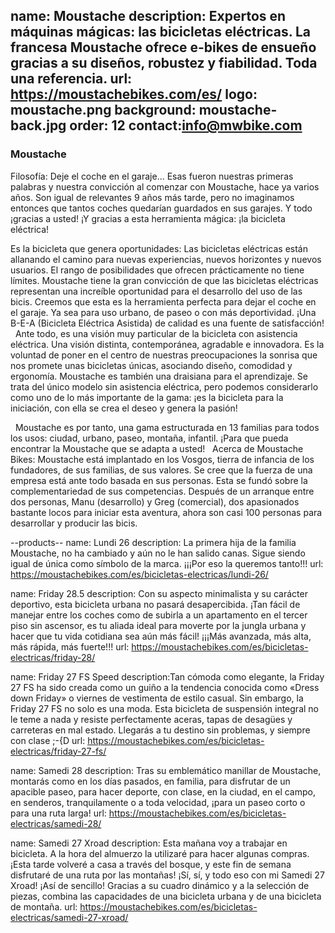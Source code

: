 name: Moustache
description: Expertos en máquinas mágicas: las bicicletas eléctricas. La francesa Moustache ofrece e-bikes de ensueño gracias a su diseños, robustez y fiabilidad. Toda una referencia. 
url: https://moustachebikes.com/es/
logo: moustache.png
background: moustache-back.jpg
order: 12
contact:info@mwbike.com
----
### Moustache

Filosofía: Deje el coche en el garaje...
Esas fueron nuestras primeras palabras y nuestra convicción al comenzar con Moustache, hace ya varios años.
Son igual de relevantes 9 años más tarde, pero no imaginamos entonces que tantos coches quedarían guardados en sus garajes.
Y todo ¡gracias a usted! ¡Y gracias a esta herramienta mágica: ¡la bicicleta eléctrica!

Es la bicicleta que genera oportunidades: Las bicicletas eléctricas están allanando el camino para nuevas experiencias, nuevos horizontes y nuevos usuarios. El rango de posibilidades que ofrecen prácticamente no tiene límites. Moustache tiene la gran convicción de que las bicicletas eléctricas representan una increíble oportunidad para el desarrollo del uso de las bicis. Creemos que esta es la herramienta perfecta para dejar el coche en el garaje. Ya sea para uso urbano, de paseo o con más deportividad. ¡Una B-E-A (Bicicleta Eléctrica Asistida) de calidad es una fuente de satisfacción!
 
Ante todo, es una visión muy particular de la bicicleta con asistencia eléctrica. Una visión distinta, contemporánea, agradable e innovadora. Es la voluntad de poner en el centro de nuestras preocupaciones la sonrisa que nos promete unas bicicletas únicas, asociando diseño, comodidad y ergonomía. Moustache es también una draisiana para el aprendizaje. Se trata del único modelo sin asistencia eléctrica, pero podemos considerarlo como uno de lo más importante de la gama: ¡es la bicicleta para la iniciación, con ella se crea el deseo y genera la pasión!


 
Moustache es por tanto, una gama estructurada en 13 familias para todos los usos: ciudad, urbano, paseo, montaña, infantil.
¡Para que pueda encontrar la Moustache que se adapta a usted!
 
Acerca de Moustache Bikes:
Moustache está implantado en los Vosgos, tierra de infancia de los fundadores, de sus familias, de sus valores. Se cree que la fuerza de una empresa está ante todo basada en sus personas. Esta se fundó sobre la complementariedad de sus competencias. Después de un arranque entre dos personas, Manu (desarrollo) y Greg (comercial), dos apasionados bastante locos para iniciar esta aventura, ahora son casi 100 personas para desarrollar y producir las bicis.

--products--
name: Lundi 26
description: La primera hija de la familia Moustache, no ha cambiado y aún no le han salido canas. Sigue siendo igual de única como símbolo de la marca. ¡¡¡Por eso la queremos tanto!!!
url: https://moustachebikes.com/es/bicicletas-electricas/lundi-26/

name: Friday 28.5
description: Con su aspecto minimalista y su carácter deportivo, esta bicicleta urbana no pasará desapercibida. ¡Tan fácil de manejar entre los coches como de subirla a un apartamento en el tercer piso sin ascensor, es tu aliada ideal para moverte por la jungla urbana y hacer que tu vida cotidiana sea aún más fácil! ¡¡¡Más avanzada, más alta, más rápida, más fuerte!!!
url: https://moustachebikes.com/es/bicicletas-electricas/friday-28/

name: Friday 27 FS Speed
description:Tan cómoda como elegante, la Friday 27 FS ha sido creada como un guiño a la tendencia conocida como «Dress down Friday» o viernes de vestimenta de estilo casual. Sin embargo, la Friday 27 FS no solo es una moda. Esta bicicleta de suspensión integral no le teme a nada y resiste perfectamente aceras, tapas de desagües y carreteras en mal estado. Llegarás a tu destino sin problemas, y siempre con clase ;-{D
url: https://moustachebikes.com/es/bicicletas-electricas/friday-27-fs/

name: Samedi 28
description: Tras su emblemático manillar de Moustache, montarás como en los días pasados, en familia, para disfrutar de un apacible paseo, para hacer deporte, con clase, en la ciudad, en el campo, en senderos, tranquilamente o a toda velocidad, ¡para un paseo corto o para una ruta larga!
url: https://moustachebikes.com/es/bicicletas-electricas/samedi-28/

name: Samedi 27 Xroad
description: Esta mañana voy a trabajar en bicicleta. A la hora del almuerzo la utilizaré para hacer algunas compras. ¡Esta tarde volveré a casa a través del bosque, y este fin de semana disfrutaré de una ruta por las montañas! ¡Sí, sí, y todo eso con mi Samedi 27 Xroad! ¡Así de sencillo! Gracias a su cuadro dinámico y a la selección de piezas, combina las capacidades de una bicicleta urbana y de una bicicleta de montaña.
url: https://moustachebikes.com/es/bicicletas-electricas/samedi-27-xroad/


